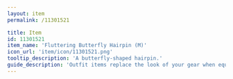 ```yaml
---
layout: item
permalink: /11301521

title: Item
id: 11301521
item_name: 'Fluttering Butterfly Hairpin (M)'
icon_url: 'item/icon/11301521.png'
tooltip_description: 'A butterfly-shaped hairpin.'
guide_description: 'Outfit items replace the look of your gear when equipped.'
---
```

